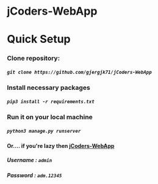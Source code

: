 # jCoders-WebApp

<h1>Quick Setup</h1>

<h3>Clone repository:</h3>
<h5> <code>git clone https://github.com/gjergjk71/jCoders-WebApp</code> </h5>
<h3>Install necessary packages</h3>
<h5> <code>pip3 install -r requirements.txt</code> </h5>
<h3> Run it on your local machine</h3>
<h5> <code>python3 manage.py runserver</code> </h5>

<h4>Or.... if you're lazy then <a href="http://gjergjk71.pythonanywhere.com/users">jCoders-WebApp</a></h4>

<h5> Username : <code>admin</code> </h5>
<h5> Password : <code>adm.12345</code> </h5>
